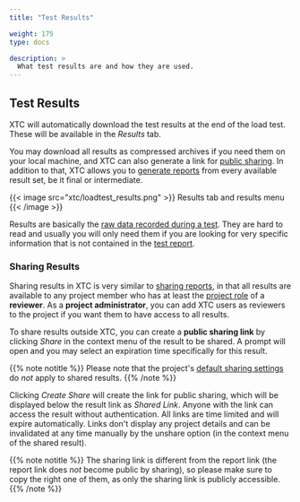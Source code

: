 ```yaml
---
title: "Test Results"

weight: 175
type: docs

description: >
  What test results are and how they are used.
---
```


## Test Results

XTC will automatically download the test results at the end of the load test. These will be available in the _Results_ tab. 

You may download all results as compressed archives if you need them on your local machine, and XTC can also generate a link for [public sharing](#sharing-results). In addition to that, XTC allows you to [generate reports](../180-reports/#custom-reports) from every available result set, be it final or intermediate. 

{{< image src="xtc/loadtest_results.png" >}}
Results tab and results menu
{{< /image >}}

Results are basically the [raw data recorded during a test](../../../load-testing/advanced/150-results/). They are hard to read and usually you will only need them if you are looking for very specific information that is not contained in the [test report](../../../load-testing/manual/320-test-evaluation//#reading-a-test-report). 

### Sharing Results

Sharing results in XTC is very similar to [sharing reports](../180-reports/#sharing-a-report), in that all results are available to any project member who has at least the [project role](../../050-projects/#user-roles-within-a-project) of a **reviewer**. As a **project administrator**, you can add XTC users as reviewers to the project if you want them to have access to all results.

To share results outside XTC, you can create a **public sharing link** by clicking _Share_ in the context menu of the result to be shared. A prompt will open and you may select an expiration time specifically for this result. 

{{% note notitle %}}
Please note that the project's [default sharing settings](../120-load-project-configuration/#default-sharing-settings) do _not_ apply to shared results.
{{% /note %}}

Clicking _Create Share_ will create the link for public sharing, which will be displayed below the result link as _Shared Link_. Anyone with the link can access the result without authentication. All links are time limited and will expire automatically. Links don't display any project details and can be invalidated at any time manually by the unshare option (in the context menu of the shared result).

{{% note notitle %}}
The sharing link is different from the report link (the report link does _not_ become public by sharing), so please make sure to copy the right one of them, as only the sharing link is publicly accessible.
{{% /note %}}